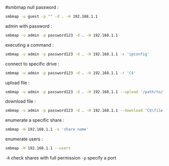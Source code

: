 #smbmap
null password :
```bash
smbmap -u guest -p "" -d . -H 192.168.1.1
```

admin with password :
```bash
smbmap -u admin -p password123 -d . -H 192.168.1.1
```

executing a command : 
```bash
smbmap -u admin -p password123 -d . -H 192.168.1.1 -x 'ipconfig'
```

connect to specific drive :
```bash
smbmap -u admin -p password123 -d . -H 192.168.1.1 -r 'C$'
```

upload file :
```bash
smbmap -u admin -p password123 -d . -H 192.168.1.1 --upload '/path/to/file.txt' 'C$\file.txt'
```

download file :
```bash
smbmap -u admin -p password123 -d . -H 192.168.1.1 --download 'C$\file.txt'
```

enumerate a specific share :
```bash
smbmap -H 192.168.1.1 -s 'share name'
```

enumerate users :
```bash
smbmap -H 192.168.1.1 --users
```

`-R`  check shares with full permission
`-p` specify a port

